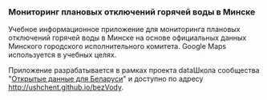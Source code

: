 ### Мониторинг плановых отключений горячей воды в Минске

Учебное информационное приложение для мониторинга плановых отключений горячей воды в Минске на основе официальных данных Минского городского исполнительного комитета. Google Maps используется в учебных целях.

Приложение разрабатывается в рамках проекта dataШкола сообщества "[Открытые данные для Беларуси](http://opendata.by)" и доступно по адресу http://ushchent.github.io/bezVody.

